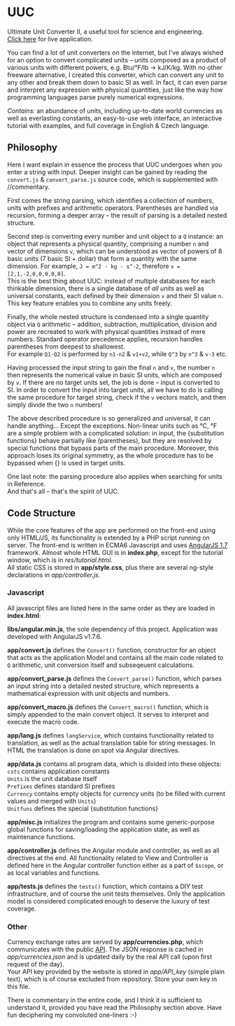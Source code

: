 # UUC
Ultimate Unit Converter II, a useful tool for science and engineering.  
[Click here](http://jira.zby.cz/content/UUC/) for live application.

You can find a lot of unit converters on the internet, but I've always wished for an option to convert complicated units – units composed as a product of various units with different powers, e.g. Btu/°F/lb → kJ/K/kg.
With no other freeware alternative, I created this converter, which can convert any unit to any other and break them down to basic SI as well.
In fact, it can even parse and interpret any expression with physical quantities, just like the way how programming languages parse purely numerical expressions.

_Contains:_ an abundance of units, including up-to-date world currencies as well as everlasting constants, an easy-to-use web interface, an interactive tutorial with examples, and full coverage in English & Czech language.

## Philosophy
Here I want explain in essence the process that UUC undergoes when you enter a string with input.
Deeper insight can be gained by reading the `convert.js` & `convert_parse.js` source code, which is supplemented with //commentary.

First comes the string parsing, which identifies a collection of numbers, units with prefixes and arithmetic operators.
Parentheses are handled via recursion, forming a deeper array – the result of parsing is a detailed nested structure.

Second step is converting every number and unit object to a `Q` instance: an object that represents a physical quantity, comprising a number `n` and vector of dimensions `v`,
which can be understood as vector of powers of 8 basic units (7 basic SI + dollar) that form a quantity with the same dimension.
For example, `J = m^2 · kg · s^-2`, therefore `v = [2,1,-2,0,0,0,0,0]`.  
This is the best thing about UUC: instead of multiple databases for each thinkable dimension, there is a single database of _all units_ as well as universal constants, each defined by their dimension `v` and their SI value `n`.
This key feature enables you to combine any units freely.

Finally, the whole nested structure is condensed into a single quantity object via `Q` arithmetic – addition, subtraction, multiplication, division and power are recreated to work with physical quantities instead of mere numbers.
Standard operator precedence applies, recursion handles parentheses from deepest to shallowest.  
For example `Q1·Q2` is performed by `n1·n2` & `v1+v2`, while `Q^3` by `n^3` & `v·3` etc.

Having processed the input string to gain the final `n` and `v`, the number `n` then represents the numerical value in basic SI units, which are composed by `v`.
If there are no target units set, the job is done – input is converted to SI.
In order to convert the input into target units, all we have to do is calling the same procedure for target string, check if the `v` vectors match, and then simply divide the two `n` numbers!

The above described procedure is so generalized and universal, it can handle anything... Except the exceptions.
Non-linear units such as °C, °F are a simple problem with a complicated solution:
in input, the {substitution functions} behave partially like (parentheses), but they are resolved by special functions that bypass parts of the main procedure.
Moreover, this approach loses its original symmetry, as the whole procedure has to be bypassed when {} is used in target units.

One last note: the parsing procedure also applies when searching for units in Reference.  
And that's all – that's the spirit of UUC.

## Code Structure
While the core features of the app are performed on the front-end using only HTML/JS, its functionality is extended by a PHP script running on server.
The front-end is written in ECMA6 Javascript and uses [AngularJS 1.7](https://angularjs.org/) framework.
Almost whole HTML GUI is in **index.php**, except for the tutorial window, which is in *res/tutorial.html*.  
All static CSS is stored in **app/style.css**, plus there are several ng-style declarations in *app/controller.js*.

### Javascript
All javascript files are listed here in the same order as they are loaded in **index.html**:

**libs/angular.min.js**, the sole dependency of this project. Application was developed with AngularJS v1.7.6.

**app/convert.js** defines the `Convert()` function, constructor for an object that acts as the application Model and contains all the main code related to `Q` arithmetic, unit conversion itself and subseqeuent calculations.

**app/convert_parse.js** defines the `Convert_parse()` function, which parses an input string into a detailed nested structure, which represents a mathematical expression with unit objects and numbers.

**app/convert_macro.js** defines the `Convert_macro()` function, which is simply appended to the main convert object. It serves to interpret and execute the macro code.

**app/lang.js** defines `langService`, which contains functionality related to translation, as well as the actual translation table for string messages.
In HTML the translation is done on spot via Angular directives.

**app/data.js** contains all program data, which is divided into these objects:  
`csts` contains application constants  
`Units` is the unit database itself  
`Prefixes` defines standard SI prefixes  
`Currency` contains empty objects for currency units (to be filled with current values and merged with `Units`)  
`Unitfuns` defines the special {substitution functions}

**app/misc.js** initializes the program and contains some generic-purpose global functions for saving/loading the application state, as well as maintenance functions.

**app/controller.js** defines the Angular module and controller, as well as all directives at the end.
All functionality related to View and Controller is defined here in the Angular controller function either as a part of `$scope`, or as local variables and functions.

**app/tests.js** defines the `tests()` function, which contains a DIY test infrastructure, and of course the unit tests themselves.
Only the application model is considered complicated enough to deserve the luxury of test coverage.

### Other

Currency exchange rates are served by **app/currencies.php**, which communicates with the public [API](https://fixer.io/).
The JSON response is cached in *app/currencies.json* and is updated daily by the real API call (upon first request of the day).  
Your API key provided by the website is stored in *app/API_key* (simple plain text), which is of course excluded from repository. Store your own key in this file.

There is commentary in the entire code, and I think it is sufficient to understand it, provided you have read the Philosophy section above. Have fun deciphering my convoluted one-liners :-)
